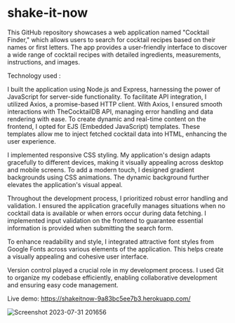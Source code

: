 # shake-it-now
This GitHub repository showcases a web application named "Cocktail Finder," which allows users to search for cocktail recipes based on their names or first letters. The app provides a user-friendly interface to discover a wide range of cocktail recipes with detailed ingredients, measurements, instructions, and images.

Technology used :

I built the application using Node.js and Express, harnessing the power of JavaScript for server-side functionality. 
To facilitate API integration, I utilized Axios, a promise-based HTTP client. With Axios, I ensured smooth interactions with TheCocktailDB API, managing error handling and data rendering with ease. To create dynamic and real-time content on the frontend, I opted for EJS (Embedded JavaScript) templates. These templates allow me to inject fetched cocktail data into HTML, enhancing the user experience.

 I implemented responsive CSS styling. My application's design adapts gracefully to different devices, making it visually appealing across desktop and mobile screens. To add a modern touch, I designed gradient backgrounds using CSS animations. The dynamic background further elevates the application's visual appeal.

Throughout the development process, I prioritized robust error handling and validation. I ensured the application gracefully manages situations when no cocktail data is available or when errors occur during data fetching. I implemented input validation on the frontend to guarantee essential information is provided when submitting the search form.

To enhance readability and style, I integrated attractive font styles from Google Fonts across various elements of the application. This helps create a visually appealing and cohesive user interface.

Version control played a crucial role in my development process. I used Git to organize my codebase efficiently, enabling collaborative development and ensuring easy code management.


Live demo: https://shakeitnow-9a83bc5ee7b3.herokuapp.com/

![Screenshot 2023-07-31 201656](https://github.com/moayyadsaleh/shake-it-now/assets/137034202/9fe509b0-9ef6-479a-bd4b-04f7c2704124)



